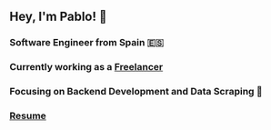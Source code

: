 ## Hey, I'm Pablo! 👋

### Software Engineer from Spain 🇪🇸
### Currently working as a [Freelancer](https://www.upwork.com/freelancers/~01716bb0728e8474ae?viewMode=1)
### Focusing on Backend Development and Data Scraping 🤖
### [Resume](https://drive.google.com/file/d/1w_oZ0iRSJndfxQsLq4Z4TrZYaqj1FwFm/view?usp=sharing)
